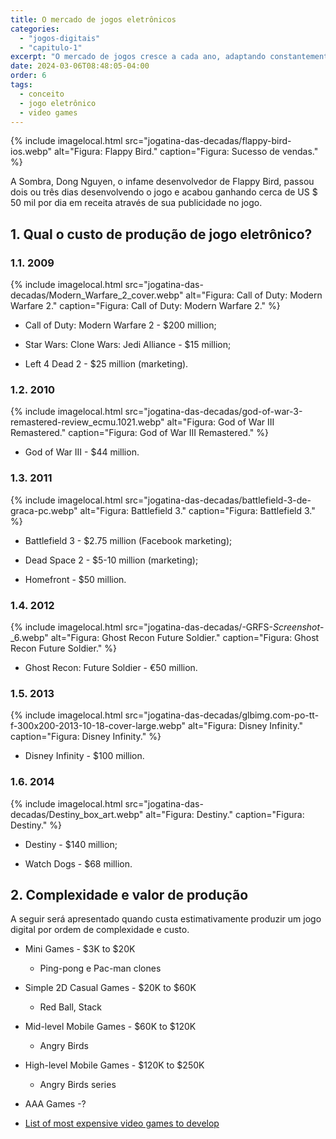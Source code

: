 ```yaml
---
title: O mercado de jogos eletrônicos
categories: 
  - "jogos-digitais"
  - "capitulo-1"
excerpt: "O mercado de jogos cresce a cada ano, adaptando constantemente o produto para atrair novos jogadores."
date: 2024-03-06T08:48:05-04:00
order: 6
tags:
  - conceito
  - jogo eletrônico
  - video games   
---
```


{% include imagelocal.html
    src="jogatina-das-decadas/flappy-bird-ios.webp"
    alt="Figura: Flappy Bird."
    caption="Figura: Sucesso de vendas."
%}

A Sombra, Dong Nguyen, o infame desenvolvedor de Flappy Bird, passou dois ou três dias desenvolvendo o jogo e acabou ganhando cerca de US $ 50 mil por dia em receita através de sua publicidade no jogo.

## 1. Qual o  custo de produção de jogo eletrônico?

### 1.1. 2009

{% include imagelocal.html
    src="jogatina-das-decadas/Modern_Warfare_2_cover.webp"
    alt="Figura: Call of Duty: Modern Warfare 2."
    caption="Figura: Call of Duty: Modern Warfare 2."
%}

- Call of Duty: Modern Warfare 2 - $200 million;

- Star Wars: Clone Wars: Jedi Alliance - $15 million;

- Left 4 Dead 2 - $25 million (marketing).

### 1.2. 2010

{% include imagelocal.html
    src="jogatina-das-decadas/god-of-war-3-remastered-review_ecmu.1021.webp"
    alt="Figura: God of War III Remastered."
    caption="Figura: God of War III Remastered."
%}

- God of War III - $44 million.

### 1.3. 2011

{% include imagelocal.html
    src="jogatina-das-decadas/battlefield-3-de-graca-pc.webp"
    alt="Figura: Battlefield 3."
    caption="Figura: Battlefield 3."
%}

- Battlefield 3 - $2.75 million (Facebook marketing);

- Dead Space 2 - $5-10 million (marketing);

- Homefront - $50 million.

### 1.4. 2012

{% include imagelocal.html
    src="jogatina-das-decadas/-GRFS-_Screenshot_-_6.webp"
    alt="Figura: Ghost Recon Future Soldier."
    caption="Figura: Ghost Recon Future Soldier."
%}

- Ghost Recon: Future Soldier - €50 million.

### 1.5. 2013

{% include imagelocal.html
    src="jogatina-das-decadas/glbimg.com-po-tt-f-300x200-2013-10-18-cover-large.webp"
    alt="Figura: Disney Infinity."
    caption="Figura: Disney Infinity."
%}

- Disney Infinity - $100 million.

### 1.6. 2014

{% include imagelocal.html
    src="jogatina-das-decadas/Destiny_box_art.webp"
    alt="Figura: Destiny."
    caption="Figura: Destiny."
%}

- Destiny - $140 million;

- Watch Dogs - $68 million.

## 2. Complexidade e valor de produção

A seguir será apresentado quando custa estimativamente produzir um jogo digital por ordem de complexidade e custo.

- Mini Games - $3K to $20K
  - Ping-pong e Pac-man clones

- Simple 2D Casual Games -  $20K to $60K
  - Red Ball, Stack

- Mid-level Mobile Games - $60K to $120K
  - Angry Birds

- High-level Mobile Games - $120K to $250K
  - Angry Birds series

- AAA Games -?

- [List of most expensive video games to develop](https://en.wikipedia.org/wiki/List_of_most_expensive_video_games_to_develop)
